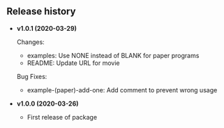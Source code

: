 Release history
---------------
* __v1.0.1 (2020-03-29)__

  Changes:
    - examples: Use NONE instead of BLANK for paper programs
    - README: Update URL for movie

  Bug Fixes:

    - example-(paper)-add-one: Add comment to prevent wrong usage

* __v1.0.0 (2020-03-26)__

  - First release of package
